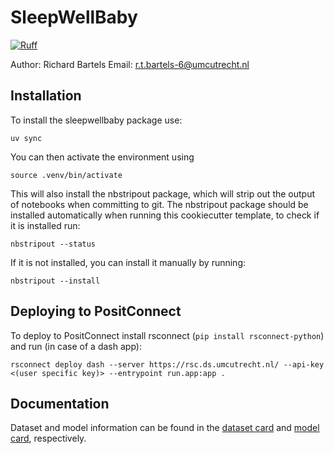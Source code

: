 # SleepWellBaby

[![Ruff](https://img.shields.io/endpoint?url=https://raw.githubusercontent.com/astral-sh/ruff/main/assets/badge/v2.json)](https://github.com/astral-sh/ruff)

Author: Richard Bartels
Email: r.t.bartels-6@umcutrecht.nl

## Installation

To install the sleepwellbaby package use:

```{bash}
uv sync
```

You can then activate the environment using

```{bash}
source .venv/bin/activate
```

This will also install the nbstripout package, which will strip out the output of notebooks when committing to git.
The nbstripout package should be installed automatically when running this cookiecutter template, to check if it is installed run:

```{bash}
nbstripout --status
```

If it is not installed, you can install it manually by running:

```{bash}
nbstripout --install
```

## Deploying to PositConnect

To deploy to PositConnect install rsconnect (`pip install rsconnect-python`) and run (in case of a dash app):
```{bash}
rsconnect deploy dash --server https://rsc.ds.umcutrecht.nl/ --api-key <(user specific key)> --entrypoint run.app:app .
```

## Documentation
Dataset and model information can be found in the [dataset card](docs/dataset_card.md) and [model card](docs/model_card.md), respectively.
